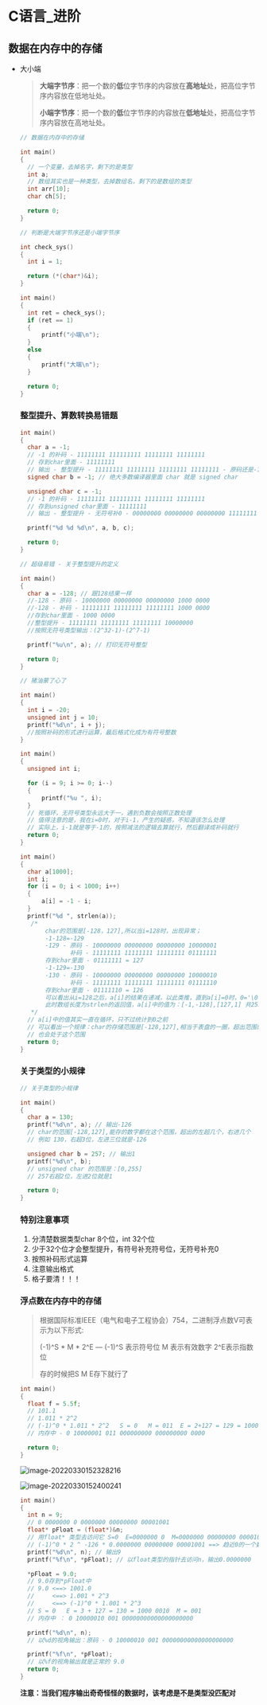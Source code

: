 # C语言_进阶

## 数据在内存中的存储

- 大小端

  > **大端字节序**：把一个数的**低**位字节序的内容放在**高地址**处，把高位字节序内容放在低地址处。
  >
  > **小端字节序**：把一个数的**低**位字节序的内容放在**低地址**处，把高位字节序内容放在高地址处。

  ```c
  // 数据在内存中的存储
  
  int main()
  {
  	// 一个变量，去掉名字，剩下的是类型
  	int a;
  	// 数组其实也是一种类型，去掉数组名，剩下的是数组的类型
  	int arr[10];
  	char ch[5];
  
  	return 0;
  }
  ```

  ```c
  // 判断是大端字节序还是小端字节序
  
  int check_sys()
  {
  	int i = 1;
  
  	return (*(char*)&i);
  }
  
  int main()
  {
  	int ret = check_sys();
  	if (ret == 1)
  	{
  		printf("小端\n");
  	}
  	else
  	{
  		printf("大端\n");
  	}
  
  	return 0;
  }
  ```

  ### 整型提升、算数转换易错题

  ```c
  int main()
  {
  	char a = -1;
  	// -1 的补码 - 11111111 111111111 11111111 11111111
  	// 存到char里面 - 11111111
  	// 输出 - 整型提升 - 11111111 11111111 11111111 11111111 - 原码还是-1
  	signed char b = -1; // 绝大多数编译器里面 char 就是 signed char
  
  	unsigned char c = -1;
  	// -1 的补码 - 11111111 111111111 11111111 11111111
  	// 存到unsigned char里面 - 11111111
  	// 输出 - 整型提升 - 无符号补0 - 00000000 00000000 00000000 11111111 - 255
  
  	printf("%d %d %d\n", a, b, c);
  
  	return 0;
  }
  ```

  ```c
  // 超级易错 - 关于整型提升的定义
  
  int main()
  {
  	char a = -128; // 跟128结果一样
  	//-128 - 原码 - 10000000 00000000 00000000 1000 0000
  	//-128 - 补码 - 11111111 11111111 11111111 1000 0000
  	//存到char里面 - 1000 0000
  	//整型提升 - 11111111 11111111 11111111 10000000
  	//按照无符号类型输出：(2^32-1)-(2^7-1)
  
  	printf("%u\n", a); // 打印无符号整型
  
  	return 0;
  }
  ```

  ```c
  // 猪油蒙了心了
  
  int main()
  {
  	int i = -20;
  	unsigned int j = 10;
  	printf("%d\n", i + j);
  	//按照补码的形式进行运算，最后格式化成为有符号整数
  }
  ```

  ```c
  int main()
  {
  	unsigned int i;
  
  	for (i = 9; i >= 0; i--) 
  	{
  		printf("%u ", i);
  	}
  	// 死循环，无符号类型永远大于一，遇到负数会按照正数处理
  	// 值得注意的是，我在i=0时，对于i-1，产生的疑惑，不知道该怎么处理
  	// 实际上，i-1就是等于-1的，按照减法的逻辑去算就行，然后翻译成补码就行
  	return 0;
  }
  ```

  ```c
  int main()
  {
  	char a[1000];
  	int i;
  	for (i = 0; i < 1000; i++)
  	{
  		a[i] = -1 - i;
  	}
  	printf("%d ", strlen(a));
  	 /*
  		 char的范围是[-128，127],所以当i=128时，出现异常；
  		 -1-128=-129
  		 -129 - 原码 - 10000000 00000000 00000000 10000001
  				补码 - 11111111 11111111 11111111 01111111
  		 存到char里面 - 01111111 = 127
  		 -1-129=-130
  		 -130 - 原码 - 10000000 00000000 00000000 10000010
  				补码 - 11111111 11111111 11111111 01111110
  		 存到char里面 - 01111110 = 126
  		 可以看出从i=128之后，a[i]的结果在递减，以此类推，直到a[i]=0时，0='\0'，
  		 此时数组长度为strlen的返回值，a[i]中的值为：[-1,-128],[127,1] 共255个数字
  	 */
  	// a[i]中的值其实一直在循环，只不过统计到0之前
  	// 可以看出一个规律：char的存储范围是[-128,127],相当于表盘的一圈，超出范围的数字，
  	// 也会处于这个范围
  	return 0;
  }
  ```

  ### 关于类型的小规律

  ```c
  // 关于类型的小规律
  
  int main()
  {
  	char a = 130;
  	printf("%d\n", a); // 输出-126
  	// char的范围[-128,127],能存的数字都在这个范围，超出的左超几个，右进几个
  	// 例如 130，右超3位，左进三位就是-126
  
  	unsigned char b = 257; // 输出1
  	printf("%d\n", b);
  	// unsigned char 的范围是：[0,255]
  	// 257右超2位，左进2位就是1
  
  	return 0;
  }
  ```

  ### 特别注意事项

  1. 分清楚数据类型char 8个位，int 32个位
  2. 少于32个位才会整型提升，有符号补充符号位，无符号补充0
  3. 按照补码形式运算
  4. 注意输出格式
  5. 格子要清！！！

  ### 浮点数在内存中的存储

  > 根据国际标准IEEE（电气和电子工程协会）754，二进制浮点数V可表示为以下形式:
  >
  > (-1)^S * M * 2^E  — (-1)^S 表示符号位    M 表示有效数字   2^E表示指数位 
  >
  > 存的时候把S M E存下就行了

  ```c
  int main()
  {
  	float f = 5.5f;
  	// 101.1
  	// 1.011 * 2^2
  	// (-1)^0 * 1.011 * 2^2   S = 0   M = 011  E = 2+127 = 129 = 10000001
  	// 内存中 - 0 10000001 011 000000000 000000000 0000
  
  	return 0;
  }
  ```

  ![image-20220330152328216](C:\Users\AKANG\AppData\Roaming\Typora\typora-user-images\image-20220330152328216.png)

  ![image-20220330152400241](C:\Users\AKANG\AppData\Roaming\Typora\typora-user-images\image-20220330152400241.png)

  ```c
  int main()
  {
  	int n = 9;
  	// 0 0000000 0 0000000 00000000 00001001
  	float* pFloat = (float*)&n;
  	// 用float* 类型去访问它 S=0  E=0000000 0  M=0000000 00000000 00001001
  	// (-1)^0 * 2 ^ -126 * 0.0000000 00000000 00001001 ==> 趋近0的一个数
  	printf("%d\n", n); // 输出9
  	printf("%f\n", *pFloat); // 以float类型的指针去访问n，输出0.0000000
  
  	*pFloat = 9.0;
  	// 9.0存到*pFloat中
  	// 9.0 <==> 1001.0
  	//     <==> 1.001 * 2^3
  	//     <==> (-1)^0 * 1.001 * 2^3
  	// S = 0   E = 3 + 127 = 130 = 1000 0010  M = 001
  	// 内存中 ： 0 10000010 001 00000000000000000000
  
  	printf("%d\n", n);                 
  	// 以%d的视角输出：原码 - 0 10000010 001 00000000000000000000
  
  	printf("%f\n", *pFloat);
  	// 以%f的视角输出就是正常的 9.0
  	return 0;
  }
  ```

  **注意：当我们程序输出奇奇怪怪的数据时，该考虑是不是类型没匹配对**
